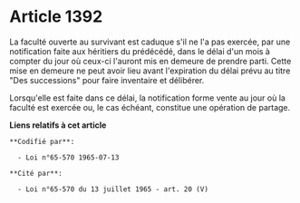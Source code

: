 # Article 1392

La faculté ouverte au survivant est caduque s'il ne l'a pas exercée, par une notification faite aux héritiers du prédécédé,
dans le délai d'un mois à compter du jour où ceux-ci l'auront mis en demeure de prendre parti. Cette mise en demeure ne peut
avoir lieu avant l'expiration du délai prévu au titre "Des successions" pour faire inventaire et délibérer.

Lorsqu'elle est faite dans ce délai, la notification forme vente au jour où la faculté est exercée ou, le cas échéant,
constitue une opération de partage.

**Liens relatifs à cet article**

	**Codifié par**:

	  - Loi n°65-570 1965-07-13

	**Cité par**:

	  - Loi n°65-570 du 13 juillet 1965 - art. 20 (V)
